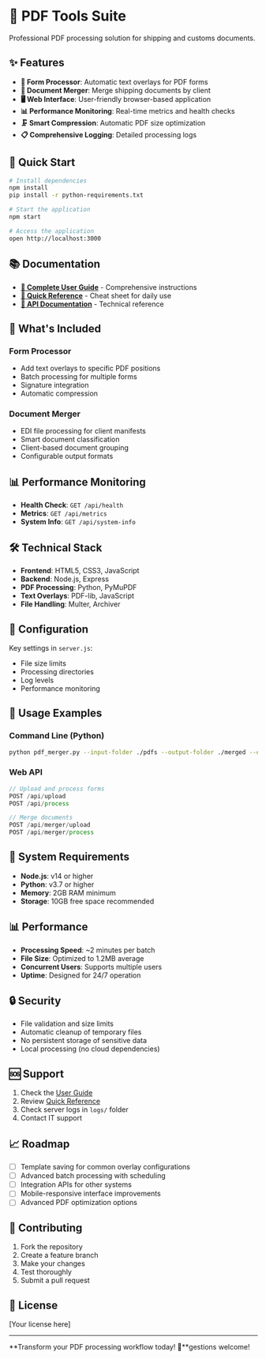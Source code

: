 # 🚀 PDF Tools Suite

Professional PDF processing solution for shipping and customs documents.

## ✨ Features

- **📝 Form Processor**: Automatic text overlays for PDF forms
- **🚢 Document Merger**: Merge shipping documents by client
- **🖥️ Web Interface**: User-friendly browser-based application
- **📊 Performance Monitoring**: Real-time metrics and health checks
- **🗜️ Smart Compression**: Automatic PDF size optimization
- **📋 Comprehensive Logging**: Detailed processing logs

## 🚀 Quick Start

```bash
# Install dependencies
npm install
pip install -r python-requirements.txt

# Start the application
npm start

# Access the application
open http://localhost:3000
```

## 📚 Documentation

- **[📖 Complete User Guide](docs/USER_GUIDE.md)** - Comprehensive instructions
- **[🚀 Quick Reference](docs/QUICK_REFERENCE.md)** - Cheat sheet for daily use
- **[🔧 API Documentation](docs/API.md)** - Technical reference

## 🎯 What's Included

### Form Processor
- Add text overlays to specific PDF positions
- Batch processing for multiple forms
- Signature integration
- Automatic compression

### Document Merger
- EDI file processing for client manifests
- Smart document classification
- Client-based document grouping
- Configurable output formats

## 📊 Performance Monitoring

- **Health Check**: `GET /api/health`
- **Metrics**: `GET /api/metrics`
- **System Info**: `GET /api/system-info`

## 🛠️ Technical Stack

- **Frontend**: HTML5, CSS3, JavaScript
- **Backend**: Node.js, Express
- **PDF Processing**: Python, PyMuPDF
- **Text Overlays**: PDF-lib, JavaScript
- **File Handling**: Multer, Archiver

## 🔧 Configuration

Key settings in `server.js`:
- File size limits
- Processing directories
- Log levels
- Performance monitoring

## 📝 Usage Examples

### Command Line (Python)
```bash
python pdf_merger.py --input-folder ./pdfs --output-folder ./merged --edi-file EDI.xlsx
```

### Web API
```javascript
// Upload and process forms
POST /api/upload
POST /api/process

// Merge documents
POST /api/merger/upload
POST /api/merger/process
```

## 🚦 System Requirements

- **Node.js**: v14 or higher
- **Python**: v3.7 or higher
- **Memory**: 2GB RAM minimum
- **Storage**: 10GB free space recommended

## 📊 Performance

- **Processing Speed**: ~2 minutes per batch
- **File Size**: Optimized to 1.2MB average
- **Concurrent Users**: Supports multiple users
- **Uptime**: Designed for 24/7 operation

## 🔒 Security

- File validation and size limits
- Automatic cleanup of temporary files
- No persistent storage of sensitive data
- Local processing (no cloud dependencies)

## 🆘 Support

1. Check the [User Guide](docs/USER_GUIDE.md)
2. Review [Quick Reference](docs/QUICK_REFERENCE.md)
3. Check server logs in `logs/` folder
4. Contact IT support

## 📈 Roadmap

- [ ] Template saving for common overlay configurations
- [ ] Advanced batch processing with scheduling
- [ ] Integration APIs for other systems
- [ ] Mobile-responsive interface improvements
- [ ] Advanced PDF optimization options

## 🤝 Contributing

1. Fork the repository
2. Create a feature branch
3. Make your changes
4. Test thoroughly
5. Submit a pull request

## 📄 License

[Your license here]

---

**Transform your PDF processing workflow today! 🎉**gestions welcome!
